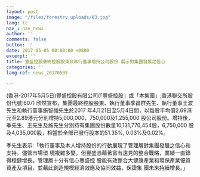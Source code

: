 ```yaml
---
layout: post
image: "/files/forestry_uploads/03.jpg"
lang: tc
nav_: nav_news
author: ''
comments: false
button: ''
date: 2017-05-05 00:00:00 +0800
excerpt: ''
title: 豐盛控股最終控股股東及執行董事增持公司股份 展示對集團發展之信心
categories: ''
lang-ref: news_20170505

---
```

(香港-2017年5月5日)豐盛控股有限公司(「豐盛控股」或「本集團」;香港聯交所股份代號:607) 欣然宣布，集團最終控股股東、執行董事季昌群先生、執行董事王波先生和執行董事施智強先生於2017 年4月21日至5月4日間，以每股平均價2.69港元至2.89港元分別增持5,000,000，750,000及1,255,000 股公司股份。增持後，季先生、王先生及施先生分別持有集團股份數量10,131,770,454股，6,750,000 股及4,035,000股，相當於全部已發行股本的51.35%, 0.03%及0.02%。

季先生表示:「執行董事及本人增持股份的行動展現了管理層對集團發展之信心和支持。儘管市場環 境複雜多變，但豐盛憑藉著富有遠見的整合戰略，業績一直錄得穩健增長。管理層十分有信心豐盛控 股能有效整合大健康產業和環保產業優質資產及項目，並藉此創造規模經濟效應及協同效益，保證集 團未來持續增長。」